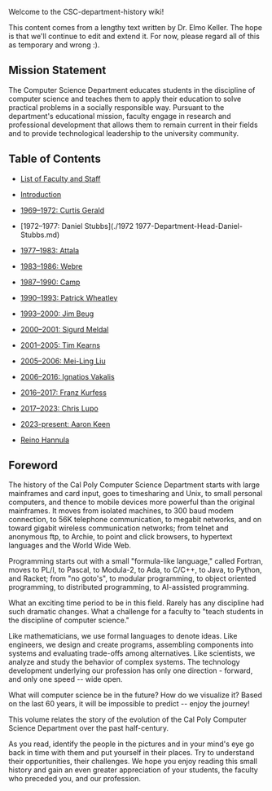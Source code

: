Welcome to the CSC-department-history wiki!

This content comes from a lengthy text written by Dr. Elmo Keller. The hope is that we'll continue to edit and extend it. For now, please regard all of this as temporary and wrong :).

## Mission Statement

The Computer Science Department educates students in the discipline
of computer science and teaches them to apply their education to solve
practical problems in a socially responsible way. Pursuant to the
department's educational mission, faculty engage in research and professional
development that allows them to remain current in their fields and
to provide technological leadership to the university community.

## Table of Contents




* [List of Faculty and Staff](faculty-staff-listing.md)
* [Introduction](./Introduction.md)
* [1969–1972: Curtis Gerald](./1969-1972-Gerald.md)
* [1972–1977: Daniel Stubbs](./1972 1977-Department-Head-Daniel-Stubbs.md)
* [1977–1983: Attala](./1977-1983-Attala.md)
* [1983–1986: Webre](./1983-1986-Webre.md)
* [1987–1990: Camp](./1987-1990-Camp.md)
* [1990–1993: Patrick Wheatley](./1990-1993-Wheatley.md)
* [1993–2000: Jim Beug](./1993-2000-Beug.md)
* [2000–2001: Sigurd Meldal](./2000-2001-Meldal.md)
* [2001–2005: Tim Kearns](./2001-2005-Kearns.md)
* [2005–2006: Mei-Ling Liu](./2005-2006-Liu.md)
* [2006–2016: Ignatios Vakalis](./Chair-Ignatios-Vakalis.md)
* [2016–2017: Franz Kurfess](./Chair-Franz-Kurfess.md)
* [2017–2023: Chris Lupo](./Chair-Chris-Lupo.md)
* [2023-present: Aaron Keen](./Chair-Aaron-Keen.md)


* [Reino Hannula](./Hannula.md)



## Foreword

The history of the Cal Poly Computer Science Department starts with
large mainframes and card input, goes to timesharing and Unix, to 
small personal computers,
and thence to mobile devices more powerful than
the original mainframes. It moves from isolated machines, to 300 baud
modem connection, to 56K telephone communication, to megabit networks,
and on toward gigabit wireless communication networks; from telnet and anonymous
ftp, to Archie, to point and click browsers, to hypertext languages
and the World Wide Web. 

Programming starts out with a small "formula-like language,"
called Fortran, moves to PL/I, to Pascal, to Modula-2, to Ada, to
C/C++, to Java, to Python, and Racket; from "no goto's", to modular programming, to
object oriented programming, to distributed programming, to AI-assisted
programming.

What an exciting time period to be in this field. Rarely has any discipline
had such dramatic changes. What a challenge for a faculty to "teach
students in the discipline of computer science."

Like mathematicians, we use formal languages to denote ideas.
 Like engineers, we design and create programs, assembling
components into systems and evaluating trade-offs among alternatives.
Like scientists, we analyze and study the behavior of complex systems.
The technology development underlying our profession has only one
direction - forward, and only one speed -- wide open. 

What will computer science be in the future? How do we visualize it?
Based on the last 60 years, it will be impossible to predict -- enjoy
the journey!

This volume relates the story of the evolution of the Cal Poly Computer
Science Department over the past half-century. 

As you read, identify the people in the pictures and in your mind's
eye go back in time with them and put yourself in their places. Try
to understand their opportunities, their challenges. We hope you enjoy
reading this small history and gain an even greater appreciation of
your students, the faculty who preceded you, and our profession.
